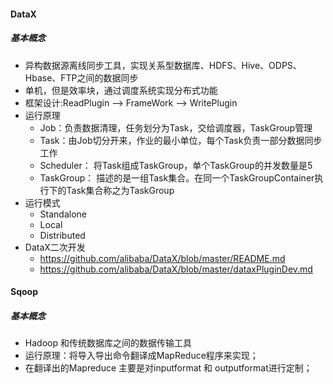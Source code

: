 
#### DataX
##### 基本概念
* 异构数据源离线同步工具，实现关系型数据库、HDFS、Hive、ODPS、Hbase、FTP之间的数据同步
* 单机，但是效率块，通过调度系统实现分布式功能
* 框架设计:ReadPlugin --> FrameWork --> WritePlugin
* 运行原理
  * Job：负责数据清理，任务划分为Task，交给调度器，TaskGroup管理
  * Task：由Job切分开来，作业的最小单位，每个Task负责一部分数据同步工作
  * Scheduler： 将Task组成TaskGroup，单个TaskGroup的并发数量是5
  * TaskGroup： 描述的是一组Task集合。在同一个TaskGroupContainer执行下的Task集合称之为TaskGroup
* 运行模式
  * Standalone
  * Local
  * Distributed
* DataX二次开发
  * https://github.com/alibaba/DataX/blob/master/README.md
  * https://github.com/alibaba/DataX/blob/master/dataxPluginDev.md
  
#### Sqoop
##### 基本概念
* Hadoop 和传统数据库之间的数据传输工具
* 运行原理：将导入导出命令翻译成MapReduce程序来实现；
* 在翻译出的Mapreduce 主要是对inputformat 和 outputformat进行定制；



